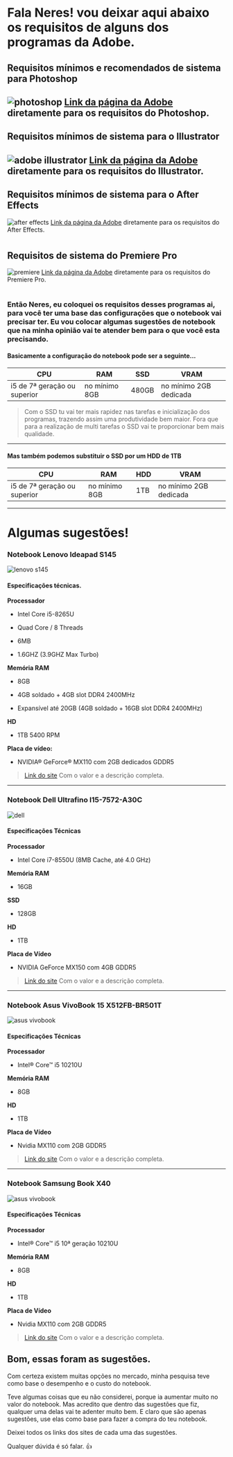 
# Fala Neres! vou deixar aqui abaixo os requisitos de alguns dos programas da Adobe.
 ## Requisitos mínimos e recomendados de sistema para Photoshop
 ![photoshop](imagens/photoshop.png)
[Link da página da Adobe](https://helpx.adobe.com/br/photoshop/system-requirements.html) diretamente para os requisitos do Photoshop.
---
 ## Requisitos mínimos de sistema para o Illustrator
 ![adobe illustrator](imagens/adobeillustrator.png)
 [Link da página da Adobe](https://helpx.adobe.com/br/illustrator/system-requirements.html) diretamente para os requisitos do Illustrator.
---
 ## Requisitos mínimos de sistema para o After Effects
 ![after effects](imagens/aftereffects.png)
 [Link da página da Adobe](https://helpx.adobe.com/br/after-effects/user-guide.html/br/after-effects/system-requirements.ug.html) diretamente para os requisitos do After Effects.
#
 ## Requisitos de sistema do Premiere Pro
 ![premiere](imagens/premiere.png)
 [Link da página da Adobe](https://helpx.adobe.com/br/premiere-pro/user-guide.html/br/premiere-pro/system-requirements.ug.html) diretamente para os requisitos do Premiere Pro.
#
### Então Neres, eu coloquei os requisitos desses programas ai, para você ter uma base das configurações que o notebook vai precisar ter. Eu vou colocar algumas sugestões de notebook que na minha opinião vai te atender bem para o que você esta precisando.
#### Basicamente a configuração do notebook pode ser a seguinte...
CPU | RAM | SSD | VRAM |
--- | --- | --- | ---- |
i5 de 7ª geração ou superior | no mínimo 8GB | 480GB | no mínimo 2GB dedicada |

> Com o SSD tu vai ter mais rapidez nas tarefas e inicialização dos programas, trazendo assim uma produtividade bem maior. Fora que para a realização de multi tarefas o SSD  vai te proporcionar bem mais qualidade.
---
#### Mas também podemos substituir o SSD por um HDD de 1TB
CPU | RAM | HDD | VRAM |
--- | --- | --- | ---- |
i5 de 7ª geração ou superior | no mínimo 8GB | 1TB | no mínimo 2GB dedicada |
---
# Algumas sugestões!
### Notebook Lenovo Ideapad S145
![lenovo s145](imagens/lenovoideapads145.png)

#### Especificações técnicas.
**Processador**
- Intel Core i5-8265U

- Quad Core / 8 Threads

- 6MB

- 1.6GHZ (3.9GHZ Max Turbo)

**Memória RAM**
- 8GB

- 4GB soldado + 4GB slot DDR4 2400MHz

- Expansível até 20GB (4GB soldado + 16GB slot DDR4 2400MHz)

**HD**
- 1TB 5400 RPM

**Placa de vídeo:**
- NVIDIA® GeForce® MX110 com 2GB dedicados GDDR5

>[Link do site](https://www.kabum.com.br/cgi-local/site/produtos/descricao_ofertas.cgi?codigo=115256) Com o valor e a descrição completa.

---
### Notebook Dell Ultrafino I15-7572-A30C 
![dell](imagens/dell01.png)

#### Especificações Técnicas

**Processador**
- Intel Core i7-8550U (8MB Cache, até 4.0 GHz)

**Memória RAM**
- 16GB

**SSD**
- 128GB

**HD**
- 1TB

**Placa de Vídeo**	
- NVIDIA GeForce MX150 com 4GB GDDR5

>[Link do site](https://www.realnovidades.com/item/Notebook-Dell-Ultrafino-I15%252d7572%252dA30C-Intel-Core-i7-16GB-(GeForce-MX150-com-4GB)-1TB-128GB-SSD-Tela-Full-HD-.html) Com o valor e a descrição completa.
---
### Notebook Asus VivoBook 15 X512FB-BR501T
![asus vivobook](imagens/asusvivobookx512480.png)

#### Especificações Técnicas

**Processador**
- Intel® Core™ i5 10210U

**Memória RAM**
- 8GB

**HD**
- 1TB

**Placa de Vídeo**	
- Nvidia MX110 com 2GB GDDR5

 >[Link do site](https://www.fastshop.com.br/web/p/d/UXX512FBBR501_PRD/notebook-asus-vivobook-15-intel-core-i5-10210u-8gb-1tb-tela-de-156-nvidia-mx110-cinza-x512fb-br501t) Com o valor e a descrição completa.

 ---

 ### Notebook Samsung Book X40
![asus vivobook](imagens/samsungBookX40.png)

#### Especificações Técnicas

**Processador**
- Intel® Core™ i5 10ª geração 10210U

**Memória RAM**
- 8GB

**HD**
- 1TB

**Placa de Vídeo**	
- Nvidia MX110 com 2GB GDDR5

 >[Link do site](https://www.magazineluiza.com.br/notebook-samsung-book-x40-intel-core-i5-8gb-1tb-156-placa-de-video-2gb-windows-10/p/225395600/in/nsbo/) Com o valor e a descrição completa.
 
 ## Bom, essas foram as sugestões. 

 Com certeza existem muitas opções no mercado, minha pesquisa teve como base o desempenho e o custo do notebook.

 Teve algumas coisas que eu não considerei, porque ia aumentar muito no valor do notebook. Mas acredito que dentro das sugestões que fiz, qualquer uma delas vai te adenter muito bem. E claro que são apenas sugestões, use
 elas como base para fazer a compra do teu notebook.

 Deixei todos os links dos sites de cada uma das sugestões.

 Qualquer dúvida é só falar. :+1:
